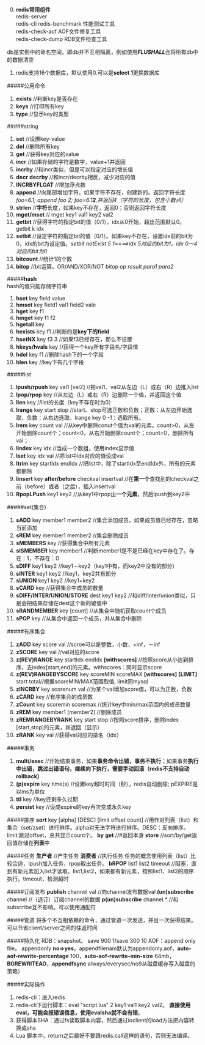 0. **redis常用组件**    
redis-server  
redis-cli
redis-benchmark  性能测试工具  
redis-check-aof  AOF文件修复工具  
redis-check-dump  RDB文件检查工具  

db是实例中的命名空间，即db并不互相隔离，例如使用***FLUSHALL***会将所有db中的数据清空

1. redis支持16个数据库，默认使用0.可以是**select 1**更换数据库

#####公用命令
1.  **exists**  //判断key是否存在
2.  **keys**  //打印所有key
3.  **type**    //显示key的类型

#####string
1.  **set**     //设置key-value
2.  **del**     //删除所有key
6.  **get**     //获得key对应的value
7.  **incr**    //如果存储的字符是数字，value+1并返回  
8.  **incrby**  //和incr类似，但是可以指定对应的增长值  
9.  **decr** **decrby** //和incr/decrby相反，减少对应的值  
10.  **INCRBYFLOAT**    //增加浮点数
11.  **append**       //向尾部增加字符，如果字符不存在，创建新的。返回字符长度 *foo=6.1; append foo 2; foo=6.1**2**,并返回4（字符的长度，包含小数点）*
12.  **strlen**       //**字符**长度，如果key不存在，返回0；否则返回字符长度  
13.  **mget/mset**    // mget key1 val1 key2 val2  
14.  **getbit**   //获得字符的指定bit的值（0/1），idx从0开始，超出范围默认0。getbit k idx  
15.  **setbit**   //设定字符的指定bit的值（0/1）。如果key不存在，设置idx前的bit为0，idx的bit为设定值。*setbit notExist 5 1====>idx 5对应的bit为1，idx 0～4对应的bit为0*  
16.  **bitcount**   //统计1的个数  
17.  **bitop**      //bit运算。OR/AND/XOR/NOT    *bitop op result para1 para2*  
  
#####**hash**  
hash的值只能存储字符串  
1.  **hset** key field value
2.  **hmset** key field1 val1 field2 vale
3.  **hget** key f1
3.  **hmget** key f1 f2
4.  **hgetall** key
5.  **hexists** key f1    //判断的是**key下的field**
6.  **hsetNX**  key f3 3  //如果f3已经存在，那么不设置
7.  **hkeys/hvals** key   //获得一个key所有字段名/字段值  
8.  **hdel** key f1   //删除hash下的一个字段
9.  **hlen**  key   //key下有几个字段

#####list
1.  **lpush/rpush** key val1 [val2]   //把val1、val2从左边（L）或右（R）边推入list
2.  **lpop/rpop** key    //从左边（L）或右（R）边删除一个值，并返回这个值
3.  **llen**  key     //list的长度（key不存在时为0）
4.  **lrange** key start stop   //start、stop可选正数和负数；正数：从左边开始选取，负数：从右边选取。lrange key 0 -1：选取所有。
5.  **lrem** key count val    //从key中删除conut个值为val的元素。count>0，从左开始删除count个；count<0，从右开始删除count个；count=0，删除所有val；
6.  **lindex** key idx  //当成一个数组，使用index显示值
7.  **lset** key idx val  //把list中idx对应的值设成val
8.  **ltrim** key startIdx endIdx   //把list中，除了startIdx至endIdx外，所有的元素都删除
9.  **linsert** key **after/before** checkval insertval //在**第一个**查找到的checkval之前（before）或者（之后），插入insertval
10.  **RpopLPush**  key1 key2 //从key1中rpop出**一个元素**，然后lpush到key2中

#####set(集合)
1.  **sADD**  key member1 member2 //集合添加成员，如果成员值已经存在，忽略当前添加
2.  **sREM**  key member1 member2 //集合删除成员
3.  **sMEMBERS**  key   //获得集合中所有元素
4.  **sISMEMBER** key member1 //判断member1是不是已经在key中存在了。存在：1，不存在：0
5.  **sDIFF** key1 key2 //key1－key2（key1中有，而key2中没有的部分）
6.  **sINTER**  key1 key2 //key1，key2共有部分
7.  **sUNION**  key1 key2 //key1+key2
8.  **sCARD** key   //获得集合中成员的数量
9.  **sDIFF/INTER/UNION/STORE** dest key1 key2  //和diff/inter/union类似，只是会把结果存储在dest这个新的键值中
10.  **sRANDMEMBER**  key [count]   //从集合中随机获取count个成员
11.  **sPOP** key   //从集合中返回一个成员，并从集合中删除

#####有序集合
1. **zADD** key score val //scroe可以是整数，小数，+inf，－inf
2. **zSCORE** key val   //val对应的score
3. **z(REV)RANGE** key startIdx endIdx **[withscores]**  //按照score从小达到排序，去index[start,end]的元素。withscores：同时显示score
4.  **z(REV)RANGEBYSCORE** key scoreMIN scoreMAX **[withscores]** **[LIMIT]** start total//根据scoreMIN/MAX范围取值, limit同mysql
5.  **zINCRBY** key scorenum val  //为某个val增加score值，可以为正数，负数
6.  **zCARD** key   //有序集合的成员数
7.  **zCount**  key scoremin scoremax   //统计key中min/max范围内的成员数量
8.  **zREM**  key member1 [member2]   //删除成员
9.  **zREMRANGEBYRANK** key start stop    //按照score排序，删除index [start,stop]的元素，并返回（显示）
10.  **zRANK**  key val     //获得val对应的排名（idx）


#####事务
1.  **multi/exec**      //开始结束事务，如果**事务命令出错，事务不执行**；如果事务**执行中出错，跳过出错语句，继续向下执行，需要手动回滚（redis不支持自动rollback）**
2.  **(p)expire** key  time(s)  //设置key超时时间（秒），redis自动删除; pEXPIRE是以ms为单位
3.  **ttl** key   //key还剩多久过期
4.  **persist** key   //设成expire的key再次变成永久key


#####排序
**sort** key [alpha] [DESC] [limit offset count]   //用作对列表（list）和集合（set/zset）进行排序。alpha对无法字符进行排序。DESC：反向排序。limit:跳过offset，总共显示count个。
**by**
**get**   //#返回本身
**store**   //sort/by/get返回值存储在**列表**中

#####任务
**生产者**  //产生任务
**消费者**  //执行任务
任务的概念使用列表（list）比较合适，lpush加入任务，rpop取出任务。
**bRPOP** list1 list2 timeout   //阻塞，直到有新元素加入list才读取。list1,list2，如果都有新元素，按照list1，list2的顺序执行。timeout，检测超时

#####订阅发布
**publish** channel val  //向channel发布数据val
**(un)subscribe** channel   //（退订）订阅channel的数据
**p(un)subscribe**  channel.*   //和subscribe互不影响。可以使用通配符

#####管道
将多个不互相依赖的命令，通过管道一次发送，并且一次获得结果。可以节省client/server之间的往返时间

#####持久化
RDB：snapshot。 save 900 1/save 300 10
AOF：append only file。 appendonly **no=>yes**。appendfilenam默认为appendonly.aof，**auto-aof-rewrite-percentage** 100，**auto-aof-rewrite-min-size** 64mb，**BGREWRITEAO**，**appendfsync** always/everysec/no9从磁盘缓存写入磁盘的策略）
  
#####实际操作
1. redis-cli：进入redis
2. redis-cli下运行脚本：eval "script.lua" 2 key1 val1 key2 val2。 **直接使用eval，可能会报错误信息，使用evalsha就不会有错**。  
3. 获得脚本SHA：通过fs读取脚本内容，然后通过ioclient的load方法把内容转换成sha  
4. Lua 脚本中，return之后最好不要跟redis.call这样的语句，否则无法编译。
